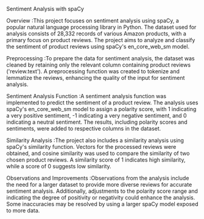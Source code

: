 Sentiment Analysis with spaCy

Overview
 :This project focuses on sentiment analysis using spaCy, a popular natural language processing library in Python. The dataset used for analysis consists of 28,332 records of various Amazon products, with a primary focus on product reviews. The project aims to analyze and classify the sentiment of product reviews using spaCy's en_core_web_sm model.

Preprocessing
 :To prepare the data for sentiment analysis, the dataset was cleaned by retaining only the relevant column containing product reviews ('review.text'). A preprocessing function was created to tokenize and lemmatize the reviews, enhancing the quality of the input for sentiment analysis.

Sentiment Analysis Function
 :A sentiment analysis function was implemented to predict the sentiment of a product review. The analysis uses spaCy's en_core_web_sm model to assign a polarity score, with 1 indicating a very positive sentiment, -1 indicating a very negative sentiment, and 0 indicating a neutral sentiment. The results, including polarity scores and sentiments, were added to respective columns in the dataset.

Similarity Analysis
 :The project also includes a similarity analysis using spaCy's similarity function. Vectors for the processed reviews were obtained, and cosine similarity was used to compare the similarity of two chosen product reviews. A similarity score of 1 indicates high similarity, while a score of 0 suggests low similarity.

Observations and Improvements
 :Observations from the analysis include the need for a larger dataset to provide more diverse reviews for accurate sentiment analysis. Additionally, adjustments to the polarity score range and indicating the degree of positivity or negativity could enhance the analysis. Some inaccuracies may be resolved by using a larger spaCy model exposed to more data.
